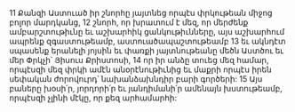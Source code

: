 11 Քանզի Աստուած իր շնորհը յայտնեց որպէս փրկութեան միջոց բոլոր մարդկանց, 12 շնորհ, որ խրատում է մեզ, որ մերժենք ամբարշտութիւնը եւ աշխարհիկ ցանկութիւնները, այս աշխարհում ապրենք զգաստութեամբ, աստուածապաշտութեամբ 13 եւ ակնդէտ սպասենք երանելի յոյսին եւ փառքի յայտնութեանը մեծն Աստծու եւ մեր Փրկչի՝ Յիսուս Քրիստոսի, 14 որ իր անձը տուեց մեզ համար, որպէսզի մեզ փրկի ամէն անօրէնութիւնից եւ մաքրի որպէս իրեն սեփական ժորովուրդ՝ նախանձախնդիր բարի գործերի: 15 Այս բաները խօսի՛ր, յորդորի՛ր եւ յանդիմանի՛ր ամենայն խստութեամբ, որպէսզի չլինի մէկը, որ քեզ արհամարհի:
